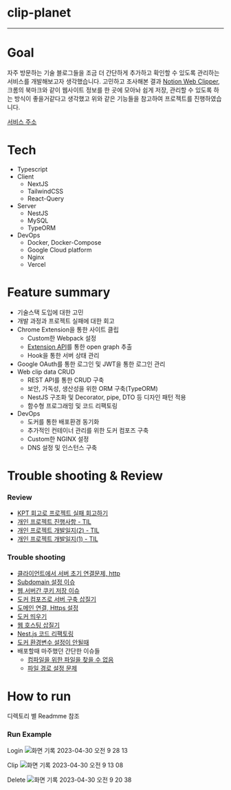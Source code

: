 # clip-planet

---

# Goal

자주 방문하는 기술 블로그들을 조금 더 간단하게 추가하고 확인할 수 있도록 관리하는 서비스를 개발해보고자 생각했습니다. 고민하고 조사해본 결과 [Notion Web Clipper](https://chrome.google.com/webstore/detail/notion-web-clipper/knheggckgoiihginacbkhaalnibhilkk?hl=ko), 크롬의 북마크와 같이 웹사이트 정보를 한 곳에 모아놔 쉽게 저장, 관리할 수 있도록 하는 방식이 좋을거같다고 생각했고 위와 같은 기능들을 참고하여 프로젝트를 진행하였습니다.

[서비스 주소](https://web.clip-planet.site/)

# Tech

- Typescript
- Client
  - NextJS
  - TailwindCSS
  - React-Query
- Server
  - NestJS
  - MySQL
  - TypeORM
- DevOps
  - Docker, Docker-Compose
  - Google Cloud platform
  - Nginx
  - Vercel

# Feature summary

- 기술스택 도입에 대한 고민
- 개발 과정과 프로젝트 실패에 대한 회고
- Chrome Extension을 통한 사이트 클립
    - Custom한 Webpack 설정
    - [Extension API](https://developer.chrome.com/docs/extensions/reference/)를 통한 open graph 추출
    - Hook을 통한 서버 상태 관리
- Google OAuth를 통한 로그인 및 JWT을 통한 로그인 관리
- Web clip data CRUD
    - REST API를 통한 CRUD 구축
    - 보안, 가독성, 생산성을 위한 ORM 구축(TypeORM)
    - NestJS 구조화 및 Decorator, pipe, DTO 등 디자인 패턴 적용
    - 함수형 프로그래밍 및 코드 리팩토링
- DevOps
    - 도커를 통한 배포환경 동기화
    - 추가적인 컨테이너 관리를 위한 도커 컴포즈 구축
    - Custom한 NGINX 설정
    - DNS 설정 및 인스턴스 구축

# Trouble shooting & Review

### Review

- [KPT 회고로 프로젝트 실패 회고하기](https://choiblog.tistory.com/158)
- [개인 프로젝트 진행사항 - TIL](https://choiblog.tistory.com/132)
- [개인 프로젝트 개발일지(2) - TIL](https://choiblog.tistory.com/131)
- [개인 프로젝트 개발일지(1) - TIL](https://choiblog.tistory.com/130)

### Trouble shooting

- [클라이언트에서 서버 초기 연결문제, http](https://choiblog.tistory.com/157)
- [Subdomain 설정 이슈](https://choiblog.tistory.com/155)
- [웹,서버간 쿠키 저장 이슈](https://choiblog.tistory.com/154)
- [도커 컴포즈로 서버 구축 삽질기](https://choiblog.tistory.com/150)
- [도메인 연결, Https 설정](https://choiblog.tistory.com/148)
- [도커 띄우기](https://choiblog.tistory.com/147)
- [웹 호스팅 삽질기](https://choiblog.tistory.com/146)
- [Nest.js 코드 리팩토링](https://choiblog.tistory.com/156)
- [도커 환경변수 설정이 안될때](https://choiblog.tistory.com/145)
- 배포할때 마주했던 간단한 이슈들
  - [컴파일을 위한 파일을 찾을 수 없음](https://choiblog.tistory.com/134)
  - [파일 경로 설정 문제](https://choiblog.tistory.com/133)
    <br/>

# How to run
디렉토리 별 Readmme 참조

### Run Example

Login
![화면 기록 2023-04-30 오전 9 28 13](https://user-images.githubusercontent.com/71929440/235330036-111cea2c-28ea-46cb-a8fc-73e0ad3bf932.gif)

Clip
![화면 기록 2023-04-30 오전 9 13 08](https://user-images.githubusercontent.com/71929440/235330006-91943dc9-e9ce-4ebb-8b86-ca9e9e9592d7.gif)

Delete
![화면 기록 2023-04-30 오전 9 20 38](https://user-images.githubusercontent.com/71929440/235330008-98c9b7c8-9819-4e67-af33-ed06d38547d6.gif)
